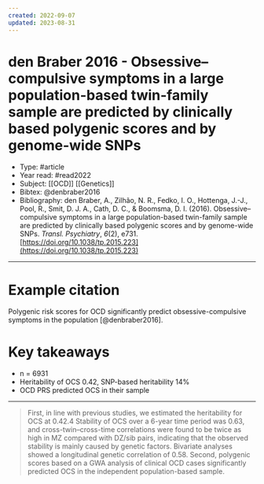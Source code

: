 ```yaml
---
created: 2022-09-07
updated: 2023-08-31
---
```

# den Braber 2016 - Obsessive–compulsive symptoms in a large population-based twin-family sample are predicted by clinically based polygenic scores and by genome-wide SNPs

* Type: #article
* Year read: #read2022
* Subject: [[OCD]] [[Genetics]]
* Bibtex: @denbraber2016
* Bibliography: den Braber, A., Zilhão, N. R., Fedko, I. O., Hottenga, J.-J., Pool, R., Smit, D. J. A., Cath, D. C., & Boomsma, D. I. (2016). Obsessive–compulsive symptoms in a large population-based twin-family sample are predicted by clinically based polygenic scores and by genome-wide SNPs. _Transl. Psychiatry_, _6_(2), e731. [https://doi.org/10.1038/tp.2015.223](https://doi.org/10.1038/tp.2015.223)
---
# Example citation

Polygenic risk scores for OCD significantly predict obsessive-compulsive symptoms in the population [@denbraber2016].

# Key takeaways
* n = 6931
* Heritability of OCS 0.42, SNP-based heritability 14%
* OCD PRS predicted OCS in their sample

---

> First, in line with previous studies, we estimated the heritability for OCS at 0.42.4 Stability of OCS over a 6-year time period was 0.63, and cross-twin–cross-time correlations were found to be twice as high in MZ compared with DZ/sib pairs, indicating that the observed stability is mainly caused by genetic factors. Bivariate analyses showed a longitudinal genetic correlation of 0.58. Second, polygenic scores based on a GWA analysis of clinical OCD cases significantly predicted OCS in the independent population-based sample.